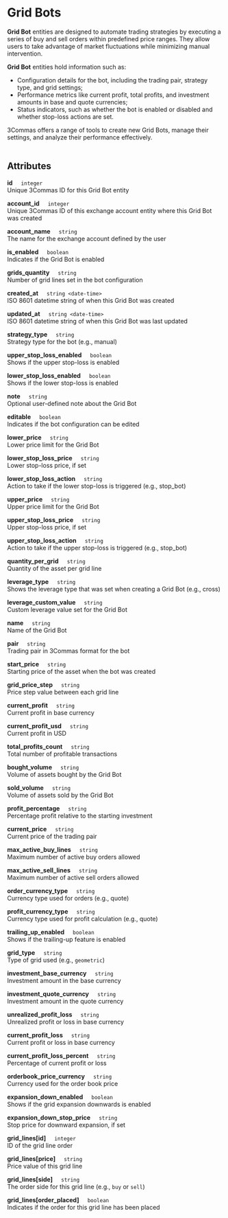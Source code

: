 # Grid Bots

**Grid Bot** entities are designed to automate trading strategies by executing a series of buy and sell orders within predefined price ranges. They allow users to take advantage of market fluctuations while minimizing manual intervention.<br>

**Grid Bot** entities hold information such as:<br>

* Configuration details for the bot, including the trading pair, strategy type, and grid settings;
* Performance metrics like current profit, total profits, and investment amounts in base and quote currencies;
* Status indicators, such as whether the bot is enabled or disabled and whether stop-loss actions are set.<br>

3Commas offers a range of tools to create new Grid Bots, manage their settings, and analyze their performance effectively.<br><br>

## Attributes<br>

<strong>id</strong>&nbsp;&nbsp;&nbsp;&nbsp;&nbsp;`integer`<br>
Unique 3Commas ID for this Grid Bot entity<br>

<strong>account_id</strong>&nbsp;&nbsp;&nbsp;&nbsp;&nbsp;`integer`<br>
Unique 3Commas ID of this exchange account entity where this Grid Bot was created<br>

<strong>account_name</strong>&nbsp;&nbsp;&nbsp;&nbsp;&nbsp;`string`<br>
The name for the exchange account defined by the user<br>

<strong>is_enabled</strong>&nbsp;&nbsp;&nbsp;&nbsp;&nbsp;`boolean`<br>
Indicates if the Grid Bot is enabled<br>

<strong>grids_quantity</strong>&nbsp;&nbsp;&nbsp;&nbsp;&nbsp;`string`<br>
Number of grid lines set in the bot configuration<br>

<strong>created_at</strong>&nbsp;&nbsp;&nbsp;&nbsp;&nbsp;`string <date-time>`<br>
ISO 8601 datetime string of when this Grid Bot was created<br>

<strong>updated_at</strong>&nbsp;&nbsp;&nbsp;&nbsp;&nbsp;`string <date-time>`<br>
ISO 8601 datetime string of when this Grid Bot was last updated<br>

<strong>strategy_type</strong>&nbsp;&nbsp;&nbsp;&nbsp;&nbsp;`string`<br>
Strategy type for the bot (e.g., manual)<br>

<strong>upper_stop_loss_enabled</strong>&nbsp;&nbsp;&nbsp;&nbsp;&nbsp;`boolean`<br>
Shows if the upper stop-loss is enabled<br>

<strong>lower_stop_loss_enabled</strong>&nbsp;&nbsp;&nbsp;&nbsp;&nbsp;`boolean`<br>
Shows if the lower stop-loss is enabled<br>

<strong>note</strong>&nbsp;&nbsp;&nbsp;&nbsp;&nbsp;`string`<br>
Optional user-defined note about the Grid Bot<br>

<strong>editable</strong>&nbsp;&nbsp;&nbsp;&nbsp;&nbsp;`boolean`<br>
Indicates if the bot configuration can be edited<br>

<strong>lower_price</strong>&nbsp;&nbsp;&nbsp;&nbsp;&nbsp;`string`<br>
Lower price limit for the Grid Bot<br>

<strong>lower_stop_loss_price</strong>&nbsp;&nbsp;&nbsp;&nbsp;&nbsp;`string`<br>
Lower stop-loss price, if set<br>

<strong>lower_stop_loss_action</strong>&nbsp;&nbsp;&nbsp;&nbsp;&nbsp;`string`<br>
Action to take if the lower stop-loss is triggered (e.g., stop_bot)<br>

<strong>upper_price</strong>&nbsp;&nbsp;&nbsp;&nbsp;&nbsp;`string`<br>
Upper price limit for the Grid Bot<br>

<strong>upper_stop_loss_price</strong>&nbsp;&nbsp;&nbsp;&nbsp;&nbsp;`string`<br>
Upper stop-loss price, if set<br>

<strong>upper_stop_loss_action</strong>&nbsp;&nbsp;&nbsp;&nbsp;&nbsp;`string`<br>
Action to take if the upper stop-loss is triggered (e.g., stop_bot)<br>

<strong>quantity_per_grid</strong>&nbsp;&nbsp;&nbsp;&nbsp;&nbsp;`string`<br>
Quantity of the asset per grid line<br>

<strong>leverage_type</strong>&nbsp;&nbsp;&nbsp;&nbsp;&nbsp;`string`<br>
Shows the leverage type that was set when creating a Grid Bot (e.g., cross)<br>

<strong>leverage_custom_value</strong>&nbsp;&nbsp;&nbsp;&nbsp;&nbsp;`string`<br>
Custom leverage value set for the Grid Bot<br>

<strong>name</strong>&nbsp;&nbsp;&nbsp;&nbsp;&nbsp;`string`<br>
Name of the Grid Bot<br>

<strong>pair</strong>&nbsp;&nbsp;&nbsp;&nbsp;&nbsp;`string`<br>
Trading pair in 3Commas format for the bot<br>

<strong>start_price</strong>&nbsp;&nbsp;&nbsp;&nbsp;&nbsp;`string`<br>
Starting price of the asset when the bot was created<br>

<strong>grid_price_step</strong>&nbsp;&nbsp;&nbsp;&nbsp;&nbsp;`string`<br>
Price step value between each grid line<br>

<strong>current_profit</strong>&nbsp;&nbsp;&nbsp;&nbsp;&nbsp;`string`<br>
Current profit in base currency<br>

<strong>current_profit_usd</strong>&nbsp;&nbsp;&nbsp;&nbsp;&nbsp;`string`<br>
Current profit in USD<br>

<strong>total_profits_count</strong>&nbsp;&nbsp;&nbsp;&nbsp;&nbsp;`string`<br>
Total number of profitable transactions<br>

<strong>bought_volume</strong>&nbsp;&nbsp;&nbsp;&nbsp;&nbsp;`string`<br>
Volume of assets bought by the Grid Bot<br>

<strong>sold_volume</strong>&nbsp;&nbsp;&nbsp;&nbsp;&nbsp;`string`<br>
Volume of assets sold by the Grid Bot<br>

<strong>profit_percentage</strong>&nbsp;&nbsp;&nbsp;&nbsp;&nbsp;`string`<br>
Percentage profit relative to the starting investment<br>

<strong>current_price</strong>&nbsp;&nbsp;&nbsp;&nbsp;&nbsp;`string`<br>
Current price of the trading pair<br>

<strong>max_active_buy_lines</strong>&nbsp;&nbsp;&nbsp;&nbsp;&nbsp;`string`<br>
Maximum number of active buy orders allowed<br>

<strong>max_active_sell_lines</strong>&nbsp;&nbsp;&nbsp;&nbsp;&nbsp;`string`<br>
Maximum number of active sell orders allowed<br>

<strong>order_currency_type</strong>&nbsp;&nbsp;&nbsp;&nbsp;&nbsp;`string`<br>
Currency type used for orders (e.g., quote)<br>

<strong>profit_currency_type</strong>&nbsp;&nbsp;&nbsp;&nbsp;&nbsp;`string`<br>
Currency type used for profit calculation (e.g., quote)<br>

<strong>trailing_up_enabled</strong>&nbsp;&nbsp;&nbsp;&nbsp;&nbsp;`boolean`<br>
Shows if the trailing-up feature is enabled<br>

<strong>grid_type</strong>&nbsp;&nbsp;&nbsp;&nbsp;&nbsp;`string`<br>
Type of grid used (e.g., `geometric`)<br>

<strong>investment_base_currency</strong>&nbsp;&nbsp;&nbsp;&nbsp;&nbsp;`string`<br>
Investment amount in the base currency<br>

<strong>investment_quote_currency</strong>&nbsp;&nbsp;&nbsp;&nbsp;&nbsp;`string`<br>
Investment amount in the quote currency<br>

<strong>unrealized_profit_loss</strong>&nbsp;&nbsp;&nbsp;&nbsp;&nbsp;`string`<br>
Unrealized profit or loss in base currency<br>

<strong>current_profit_loss</strong>&nbsp;&nbsp;&nbsp;&nbsp;&nbsp;`string`<br>
Current profit or loss in base currency<br>

<strong>current_profit_loss_percent</strong>&nbsp;&nbsp;&nbsp;&nbsp;&nbsp;`string`<br>
Percentage of current profit or loss<br>

<strong>orderbook_price_currency</strong>&nbsp;&nbsp;&nbsp;&nbsp;&nbsp;`string`<br>
Currency used for the order book price<br>

<strong>expansion_down_enabled</strong>&nbsp;&nbsp;&nbsp;&nbsp;&nbsp;`boolean`<br>
Shows if the grid expansion downwards is enabled<br>

<strong>expansion_down_stop_price</strong>&nbsp;&nbsp;&nbsp;&nbsp;&nbsp;`string`<br>
Stop price for downward expansion, if set<br>

<strong>grid_lines[id]</strong>&nbsp;&nbsp;&nbsp;&nbsp;&nbsp;`integer`<br>
ID of the grid line order<br>

<strong>grid_lines[price]</strong>&nbsp;&nbsp;&nbsp;&nbsp;&nbsp;`string`<br>
Price value of this grid line<br>

<strong>grid_lines[side]</strong>&nbsp;&nbsp;&nbsp;&nbsp;&nbsp;`string`<br>
The order side for this grid line (e.g., `buy` or `sell`)<br>

<strong>grid_lines[order_placed]</strong>&nbsp;&nbsp;&nbsp;&nbsp;&nbsp;`boolean`<br>
Indicates if the order for this grid line has been placed<br>
